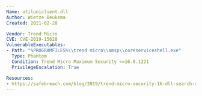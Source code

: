 ```yaml
---
Name: utiluniclient.dll
Author: Wietze Beukema
Created: 2021-02-28

Vendor: Trend Micro
CVE: CVE-2019-15628
VulnerableExecutables:
- Path: "%PROGRAMFILES%\\trend micro\\amsp\\coreserviceshell.exe"
  Type: Phantom
  Condition: Trend Micro Maximum Security <=16.0.1221
  PrivilegeEscalation: True

Resources:
- https://safebreach.com/blog/2019/trend-micro-security-16-dll-search-order-hijacking-and-potential-abuses/
---
```


